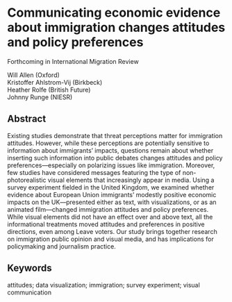 # Communicating economic evidence about immigration changes attitudes and policy preferences

Forthcoming in International Migration Review

Will Allen (Oxford)  
Kristoffer Ahlstrom-Vij (Birkbeck)  
Heather Rolfe (British Future)  
Johnny Runge (NIESR)  

## Abstract
Existing studies demonstrate that threat perceptions matter for immigration attitudes. However, while these perceptions are potentially sensitive to information about immigrants’ impacts, questions remain about whether inserting such information into public debates changes attitudes and policy preferences—especially on polarizing issues like immigration. Moreover, few studies have considered messages featuring the type of non-photorealistic visual elements that increasingly appear in media. Using a survey experiment fielded in the United Kingdom, we examined whether evidence about European Union immigrants’ modestly positive economic impacts on the UK—presented either as text, with visualizations, or as an animated film—changed immigration attitudes and policy preferences. While visual elements did not have an effect over and above text, all the informational treatments moved attitudes and preferences in positive directions, even among Leave voters. Our study brings together research on immigration public opinion and visual media, and has implications for policymaking and journalism practice.

## Keywords
attitudes; data visualization; immigration; survey experiment; visual communication